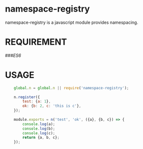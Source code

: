# namespace-registry

namespace-registry is a javascript module provides namespacing.

# REQUIREMENT

###*ES6*

# USAGE

```javascript
    global.n = global.n || require('namespace-registry');
    
    n.register({
        test: {a: 1},
        ok: {b: 2, c: 'this is c'},
    });
    
    module.exports = n('test', 'ok', ({a}, {b, c}) => {
        console.log(a);
        console.log(b);
        console.log(c);
        return {a, b, c};
    });
```
